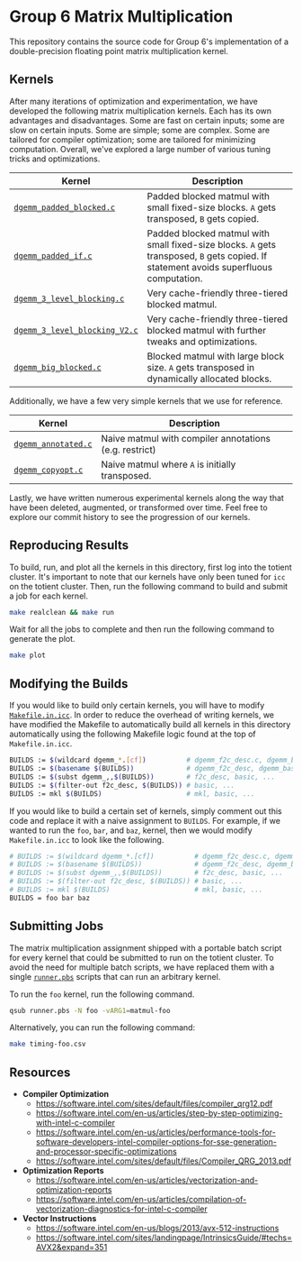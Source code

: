 # Group 6 Matrix Multiplication #
This repository contains the source code for Group 6's implementation of a
double-precision floating point matrix multiplication kernel.

## Kernels ##
After many iterations of optimization and experimentation, we have developed
the following matrix multiplication kernels. Each has its own advantages and
disadvantages. Some are fast on certain inputs; some are slow on certain
inputs. Some are simple; some are complex. Some are tailored for compiler
optimization; some are tailored for minimizing computation. Overall, we've
explored a large number of various tuning tricks and optimizations.

| **Kernel**                                                   | **Description**                                                                                                                        |
| ------------------------------------------------------------ | -------------------------------------------------------------------------------------------------------------------------------------- |
| [`dgemm_padded_blocked.c`](dgemm_padded_blocked.c)           | Padded blocked matmul with small fixed-size blocks. `A` gets transposed, `B` gets copied.                                              |
| [`dgemm_padded_if.c`](dgemm_padded_if.c)                     | Padded blocked matmul with small fixed-size blocks. `A` gets transposed, `B` gets copied. If statement avoids superfluous computation. |
| [`dgemm_3_level_blocking.c`](dgemm_3_level_blocking.c)       | Very cache-friendly three-tiered blocked matmul.                                                                                       |
| [`dgemm_3_level_blocking_V2.c`](dgemm_3_level_blocking_V2.c) | Very cache-friendly three-tiered blocked matmul with further tweaks and optimizations.                                                 |
| [`dgemm_big_blocked.c`](dgemm_big_blocked.c)                 | Blocked matmul with large block size. `A` gets transposed in dynamically allocated blocks.                                             |

Additionally, we have a few very simple kernels that we use for reference.

| **Kernel**                               | **Description**                                        |
| ---------------------------------------- | ------------------------------------------------------ |
| [`dgemm_annotated.c`](dgemm_annotated.c) | Naive matmul with compiler annotations (e.g. restrict) |
| [`dgemm_copyopt.c`](dgemm_copyopt.c)     | Naive matmul where `A` is initially transposed.        |

Lastly, we have written numerous experimental kernels along the way that have
been deleted, augmented, or transformed over time. Feel free to explore our
commit history to see the progression of our kernels.

## Reproducing Results ##
To build, run, and plot all the kernels in this directory, first log into the
totient cluster. It's important to note that our kernels have only been tuned
for `icc` on the totient cluster. Then, run the following command to build and
submit a job for each kernel.

```bash
make realclean && make run
```

Wait for all the jobs to complete and then run the following command to
generate the plot.

```bash
make plot
```

## Modifying the Builds ##
If you would like to build only certain kernels, you will have to modify
[`Makefile.in.icc`](Makefile.in.icc). In order to reduce the overhead of
writing kernels, we have modified the Makefile to automatically build all
kernels in this directory automatically using the following Makefile logic
found at the top of `Makefile.in.icc`.

```bash
BUILDS := $(wildcard dgemm_*.[cf])          # dgemm_f2c_desc.c, dgemm_basic.c ...
BUILDS := $(basename $(BUILDS))             # dgemm_f2c_desc, dgemm_basic ...
BUILDS := $(subst dgemm_,,$(BUILDS))        # f2c_desc, basic, ...
BUILDS := $(filter-out f2c_desc, $(BUILDS)) # basic, ...
BUILDS := mkl $(BUILDS)                     # mkl, basic, ...
```

If you would like to build a certain set of kernels, simply comment out this
code and replace it with a naive assignment to `BUILDS`. For example, if we
wanted to run the `foo`, `bar`, and `baz`, kernel, then we would modify
`Makefile.in.icc` to look like the following.

```bash
# BUILDS := $(wildcard dgemm_*.[cf])          # dgemm_f2c_desc.c, dgemm_basic.c ...
# BUILDS := $(basename $(BUILDS))             # dgemm_f2c_desc, dgemm_basic ...
# BUILDS := $(subst dgemm_,,$(BUILDS))        # f2c_desc, basic, ...
# BUILDS := $(filter-out f2c_desc, $(BUILDS)) # basic, ...
# BUILDS := mkl $(BUILDS)                     # mkl, basic, ...
BUILDS = foo bar baz
```

## Submitting Jobs ##
The matrix multiplication assignment shipped with a portable batch script for
every kernel that could be submitted to run on the totient cluster. To avoid
the need for multiple batch scripts, we have replaced them with a single
[`runner.pbs`](runner.pbs) scripts that can run an arbitrary kernel.

To run the `foo` kernel, run the following command.

```bash
qsub runner.pbs -N foo -vARG1=matmul-foo
```

Alternatively, you can run the following command:

```bash
make timing-foo.csv
```

## Resources ##
-  **Compiler Optimization**
    - https://software.intel.com/sites/default/files/compiler_qrg12.pdf
    - https://software.intel.com/en-us/articles/step-by-step-optimizing-with-intel-c-compiler
    - https://software.intel.com/en-us/articles/performance-tools-for-software-developers-intel-compiler-options-for-sse-generation-and-processor-specific-optimizations
    - https://software.intel.com/sites/default/files/Compiler_QRG_2013.pdf
- **Optimization Reports**
    - https://software.intel.com/en-us/articles/vectorization-and-optimization-reports
    - https://software.intel.com/en-us/articles/compilation-of-vectorization-diagnostics-for-intel-c-compiler
- **Vector Instructions**
    - https://software.intel.com/en-us/blogs/2013/avx-512-instructions
    - https://software.intel.com/sites/landingpage/IntrinsicsGuide/#techs=AVX2&expand=351
